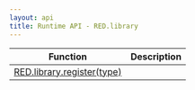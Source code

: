 ```yaml
---
layout: api
title: Runtime API - RED.library
---
```


 Function                               | Description
----------------------------------------|-------------------------
[RED.library.register(type)](#register) |
